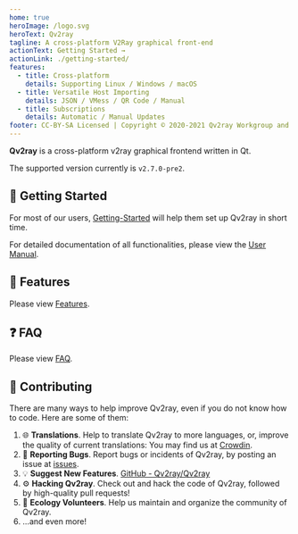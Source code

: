 ```yaml
---
home: true
heroImage: /logo.svg
heroText: Qv2ray
tagline: A cross-platform V2Ray graphical front-end
actionText: Getting Started →
actionLink: ./getting-started/
features:
  - title: Cross-platform
    details: Supporting Linux / Windows / macOS
  - title: Versatile Host Importing
    details: JSON / VMess / QR Code / Manual
  - title: Subscriptions
    details: Automatic / Manual Updates
footer: CC-BY-SA Licensed | Copyright © 2020-2021 Qv2ray Workgroup and All Contributors
---
```


**Qv2ray** is a cross-platform v2ray graphical frontend written in Qt.

The supported version currently is `v2.7.0-pre2`.

## 🚀 Getting Started

For most of our users, [Getting-Started](getting-started/README.md) will help them set up Qv2ray in short time.

For detailed documentation of all functionalities, please view the [User Manual](manual/README.md).

## 📃 Features

Please view [Features](features.md).

## ❓ FAQ

Please view [FAQ](faq/README.md).

## 👷 Contributing

There are many ways to help improve Qv2ray, even if you do not know how to code. Here are some of them:

1. 🌐 **Translations**. Help to translate Qv2ray to more languages, or, improve the quality of current translations: You may find us at [Crowdin](https://crowdin.com/project/qv2ray).
2. 🐛 **Reporting Bugs**. Report bugs or incidents of Qv2ray, by posting an issue at [issues](https://github.com/Qv2ray/Qv2ray/issues).
3. 💡 **Suggest New Features**. [GitHub - Qv2ray/Qv2ray](https://github.com/Qv2ray/Qv2ray)
4. ⚙️ **Hacking Qv2ray**. Check out and hack the code of Qv2ray, followed by high-quality pull requests!
5. 📆 **Ecology Volunteers**. Help us maintain and organize the community of Qv2ray.
6. ...and even more!
